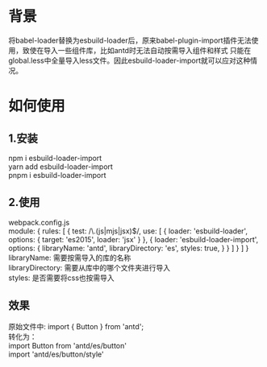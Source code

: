 # 背景
将babel-loader替换为esbuild-loader后，原来babel-plugin-import插件无法使用，致使在导入一些组件库，比如antd时无法自动按需导入组件和样式
只能在global.less中全量导入less文件。因此esbuild-loader-import就可以应对这种情况。
# 如何使用
## 1.安装
<div>npm i esbuild-loader-import</div>
<div>yarn add esbuild-loader-import</div>
<div>pnpm i esbuild-loader-import</div>

## 2.使用
<div>webpack.config.js</div>
module: {
    rules: [
        {
            test: /\.(js|mjs|jsx)$/,
            use: [
                {
                    loader: 'esbuild-loader',
                    options: {
                        target: 'es2015',
                        loader: 'jsx'
                    }
                },
                {
                    loader: 'esbuild-loader-import',
                    options: {
                        libraryName: 'antd',
                        libraryDirectory: 'es',
                        styles: true,
                    }
                }
            ]
        }
    ]
}

<div>
  <div>libraryName: 需要按需导入的库的名称</div>
  <div>libraryDirectory: 需要从库中的哪个文件夹进行导入</div>
  <div>styles: 是否需要将css也按需导入</div>
</div>

## 效果
<div>原始文件中: import { Button } from 'antd';</div>
<div>转化为：</div>
<div>import Button from 'antd/es/button'</div>
<div>import 'antd/es/button/style'</div>




